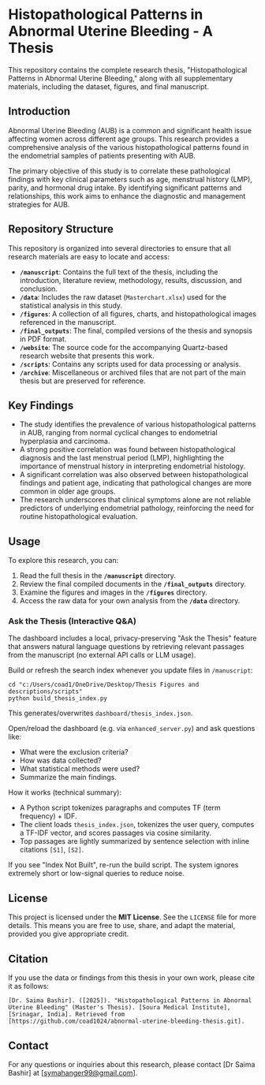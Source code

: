 # Histopathological Patterns in Abnormal Uterine Bleeding - A Thesis

This repository contains the complete research thesis, "Histopathological Patterns in Abnormal Uterine Bleeding," along with all supplementary materials, including the dataset, figures, and final manuscript.

## Introduction

Abnormal Uterine Bleeding (AUB) is a common and significant health issue affecting women across different age groups. This research provides a comprehensive analysis of the various histopathological patterns found in the endometrial samples of patients presenting with AUB.

The primary objective of this study is to correlate these pathological findings with key clinical parameters such as age, menstrual history (LMP), parity, and hormonal drug intake. By identifying significant patterns and relationships, this work aims to enhance the diagnostic and management strategies for AUB.

## Repository Structure

This repository is organized into several directories to ensure that all research materials are easy to locate and access:

-   **`/manuscript`**: Contains the full text of the thesis, including the introduction, literature review, methodology, results, discussion, and conclusion.
-   **`/data`**: Includes the raw dataset (`Masterchart.xlsx`) used for the statistical analysis in this study.
-   **`/figures`**: A collection of all figures, charts, and histopathological images referenced in the manuscript.
-   **`/final_outputs`**: The final, compiled versions of the thesis and synopsis in PDF format.
-   **`/website`**: The source code for the accompanying Quartz-based research website that presents this work.
-   **`/scripts`**: Contains any scripts used for data processing or analysis.
-   **`/archive`**: Miscellaneous or archived files that are not part of the main thesis but are preserved for reference.

## Key Findings

-   The study identifies the prevalence of various histopathological patterns in AUB, ranging from normal cyclical changes to endometrial hyperplasia and carcinoma.
-   A strong positive correlation was found between histopathological diagnosis and the last menstrual period (LMP), highlighting the importance of menstrual history in interpreting endometrial histology.
-   A significant correlation was also observed between histopathological findings and patient age, indicating that pathological changes are more common in older age groups.
-   The research underscores that clinical symptoms alone are not reliable predictors of underlying endometrial pathology, reinforcing the need for routine histopathological evaluation.

## Usage

To explore this research, you can:
1.  Read the full thesis in the **`/manuscript`** directory.
2.  Review the final compiled documents in the **`/final_outputs`** directory.
3.  Examine the figures and images in the **`/figures`** directory.
4.  Access the raw data for your own analysis from the **`/data`** directory.

### Ask the Thesis (Interactive Q&A)

The dashboard includes a local, privacy-preserving "Ask the Thesis" feature that answers natural language questions by retrieving relevant passages from the manuscript (no external API calls or LLM usage).

Build or refresh the search index whenever you update files in `/manuscript`:

```
cd "c:/Users/coad1/OneDrive/Desktop/Thesis Figures and descriptions/scripts"
python build_thesis_index.py
```

This generates/overwrites `dashboard/thesis_index.json`.

Open/reload the dashboard (e.g. via `enhanced_server.py`) and ask questions like:
- What were the exclusion criteria?
- How was data collected?
- What statistical methods were used?
- Summarize the main findings.

How it works (technical summary):
- A Python script tokenizes paragraphs and computes TF (term frequency) + IDF.
- The client loads `thesis_index.json`, tokenizes the user query, computes a TF-IDF vector, and scores passages via cosine similarity.
- Top passages are lightly summarized by sentence selection with inline citations `[S1]`, `[S2]`.

If you see "Index Not Built", re-run the build script. The system ignores extremely short or low-signal queries to reduce noise.


## License

This project is licensed under the **MIT License**. See the `LICENSE` file for more details. This means you are free to use, share, and adapt the material, provided you give appropriate credit.

## Citation

If you use the data or findings from this thesis in your own work, please cite it as follows:

```
[Dr. Saima Bashir]. ([2025]). "Histopathological Patterns in Abnormal Uterine Bleeding" (Master's Thesis). [Soura Medical Institute], [Srinagar, India]. Retrieved from [https://github.com/coad1024/abnormal-uterine-bleeding-thesis.git].
```

## Contact

For any questions or inquiries about this research, please contact [Dr Saima Bashir] at [symahanger99@gmail.com].
